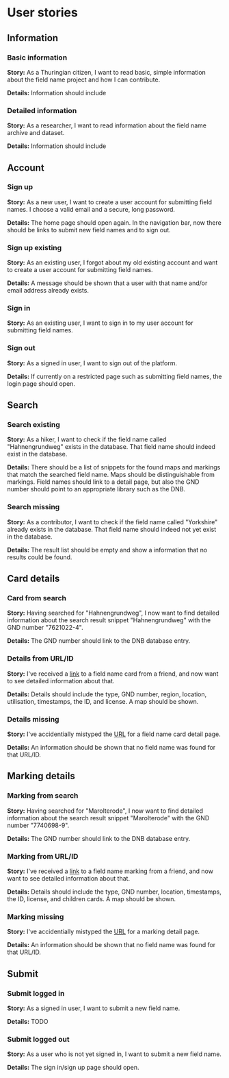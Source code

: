 # User stories

## Information

### Basic information

**Story:** As a Thuringian citizen, I want to read basic, simple information about the field name project and how I can contribute.

**Details:**
Information should include 

### Detailed information

**Story:** As a researcher, I want to read information about the field name archive and dataset.

**Details:**
Information should include 

## Account

### Sign up

**Story:** As a new user, I want to create a user account for submitting field names. I choose a valid email and a secure, long password.

**Details:**
The home page should open again. In the navigation bar, now there should be links to submit new field names and to sign out.

### Sign up existing

**Story:** As an existing user, I forgot about my old existing account and want to create a user account for submitting field names.

**Details:**
A message should be shown that a user with that name and/or email address already exists.

### Sign in

**Story:** As an existing user, I want to sign in to my user account for submitting field names.

### Sign out

**Story:** As a signed in user, I want to sign out of the platform.

**Details:**
If currently on a restricted page such as submitting field names, the login page should open.

## Search

### Search existing

**Story:** As a hiker, I want to check if the field name called "Hahnengrundweg" exists in the database. That field name should indeed exist in the database.

**Details:**
There should be a list of snippets for the found maps and markings that match the searched field name. Maps should be distinguishable from markings. Field names should link to a detail page, but also the GND number should point to an appropriate library such as the DNB.

### Search missing

**Story:** As a contributor, I want to check if the field name called "Yorkshire" already exists in the database. That field name should indeed not yet exist in the database.

**Details:**
The result list should be empty and show a information that no results could be found.

## Card details

### Card from search

**Story:** Having searched for "Hahnengrundweg", I now want to find detailed information about the search result snippet "Hahnengrundweg" with the GND number "7621022-4".

**Details:**
The GND number should link to the DNB database entry.

### Details from URL/ID

**Story:** I've received a [link](http://example.com/details/HisBest_cbu_00038239) to a field name card from a friend, and now want to see detailed information about that.

**Details:**
Details should include the type, GND number, region, location, utilisation, timestamps, the ID, and license.
A map should be shown.

### Details missing

**Story:** I've accidentially mistyped the [URL](http://example.com/details/Oops) for a field name card detail page.

**Details:**
An information should be shown that no field name was found for that URL/ID.

## Marking details

### Marking from search

**Story:** Having searched for "Marolterode", I now want to find detailed information about the search result snippet "Marolterode" with the GND number "7740698-9".

**Details:**
The GND number should link to the DNB database entry.

### Marking from URL/ID

**Story:** I've received a [link](http://example.com/details/HisBest_cbu_00038730) to a field name marking from a friend, and now want to see detailed information about that.

**Details:**
Details should include the type, GND number, location, timestamps, the ID, license, and children cards.
A map should be shown.

### Marking missing

**Story:** I've accidentially mistyped the [URL](http://example.com/details/Urgh) for a marking detail page.

**Details:**
An information should be shown that no field name was found for that URL/ID.

## Submit

### Submit logged in

**Story:** As a signed in user, I want to submit a new field name.

**Details:**
TODO

### Submit logged out

**Story:** As a user who is not yet signed in, I want to submit a new field name.

**Details:**
The sign in/sign up page should open.
